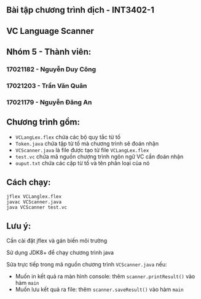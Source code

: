 ## Bài tập chương trình dịch - INT3402-1
## VC Language Scanner
## Nhóm 5 - Thành viên:
### 17021182 - Nguyễn Duy Công
### 17021203 - Trần Văn Quân
### 17021179 - Nguyễn Đăng An

## Chương trình gồm:
- `VCLangLex.flex` chứa các bộ quy tắc từ tố
- `Token.java` chứa tập từ tố mà chương trình sẽ đoán nhận
- `VCScanner.java` là file được tạo từ file `VCLangLex.flex`
- `test.vc` chứa mã nguồn chương trình ngôn ngữ VC cần đoán nhận
- `ouput.txt` chứa các cặp từ tố và tên phân loại của nó

## Cách chạy:
    
    jflex VCLanglex.flex
    javac VCScanner.java
    java VCScanner test.vc
    
## Lưu ý:
 Cần cài đặt jflex và gán biến môi trường

Sử dụng JDK8+ để chạy chương trình java

Sửa trực tiếp trong mã nguồn chương trình `VCScanner.java` nếu:
- Muốn in kết quả ra màn hình console: thêm `scanner.printResult()` vào hàm `main`
- Muốn lưu kết quả ra file: thêm `scanner.saveResult()` vào hàm `main`
